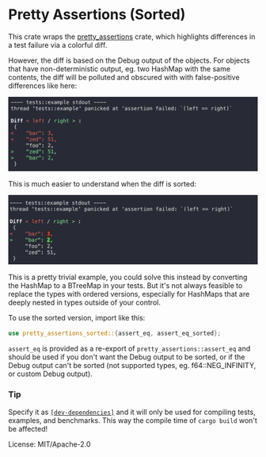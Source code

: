 # Pretty Assertions (Sorted)

This crate wraps the [pretty_assertions](https://raw.githubusercontent.com/colin-kiegel/rust-pretty-assertions) crate, which highlights differences
in a test failure via a colorful diff.

However, the diff is based on the Debug output of the objects. For objects that
have non-deterministic output, eg. two HashMap with the same contents, the diff
will be polluted and obscured with with false-positive differences like here:

![standard assertion](https://raw.githubusercontent.com/DarrenTsung/rust-pretty-assertions-sorted/fe860f070bdfb29a399a32ff9d3b98ca8d958326/images/non_deterministic.png)

This is much easier to understand when the diff is sorted:

![sorted assertion](https://raw.githubusercontent.com/DarrenTsung/rust-pretty-assertions-sorted/fe860f070bdfb29a399a32ff9d3b98ca8d958326/images/sorted.png)

This is a pretty trivial example, you could solve this instead by converting the HashMap to
a BTreeMap in your tests. But it's not always feasible to replace the types with ordered
versions, especially for HashMaps that are deeply nested in types outside of your control.

To use the sorted version, import like this:

```rust
use pretty_assertions_sorted::{assert_eq, assert_eq_sorted};
```

`assert_eq` is provided as a re-export of `pretty_assertions::assert_eq` and should
be used if you don't want the Debug output to be sorted, or if the Debug output can't
be sorted (not supported types, eg. f64::NEG_INFINITY, or custom Debug output).

### Tip

Specify it as [`[dev-dependencies]`](http://doc.crates.io/specifying-dependencies.html#development-dependencies)
and it will only be used for compiling tests, examples, and benchmarks.
This way the compile time of `cargo build` won't be affected!

License: MIT/Apache-2.0
